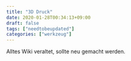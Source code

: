 ```yaml
---
title: "3D Druck"
date: 2020-01-28T00:34:13+09:00
draft: false
tags: ["needtobeupdated"]
categories: ["werkzeug"]
---
```

Alltes Wiki veraltet, sollte neu gemacht werden.